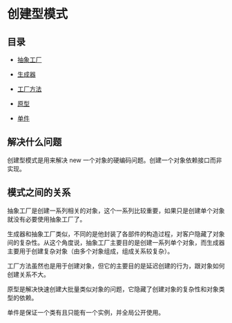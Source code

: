 # 创建型模式

## 目录

- [抽象工厂](https://github.com/xuwening/designPattern/tree/master/designPattern/src/com/designPattern/creational/abstractFactory)

- [生成器](https://github.com/xuwening/designPattern/tree/master/designPattern/src/com/designPattern/creational/Builder)

- [工厂方法](https://github.com/xuwening/designPattern/tree/master/designPattern/src/com/designPattern/creational/factoryMethod)

- [原型](https://github.com/xuwening/designPattern/tree/master/designPattern/src/com/designPattern/creational/Prototype)

- [单件](https://github.com/xuwening/designPattern/tree/master/designPattern/src/com/designPattern/creational/Singleton)


## 解决什么问题

创建型模式是用来解决 new 一个对象的硬编码问题。创建一个对象依赖接口而非实现。

## 模式之间的关系

抽象工厂是创建一系列相关的对象，这个一系列比较重要，如果只是创建单个对象就没有必要使用抽象工厂了。

生成器和抽象工厂类似，不同的是他封装了各部件的构造过程，对客户隐藏了对象间的复杂性。从这个角度说，抽象工厂主要目的是创建一系列单个对象，而生成器主要用于创建复杂对象（由多个对象组成，组成关系较复杂）。

工厂方法虽然也是用于创建对象，但它的主要目的是延迟创建的行为，跟对象如何创建关系不大。

原型是解决快速创建大批量类似对象的问题，它隐藏了创建对象的复杂性和对象类型的依赖。

单件是保证一个类有且只能有一个实例，并全局公开使用。




